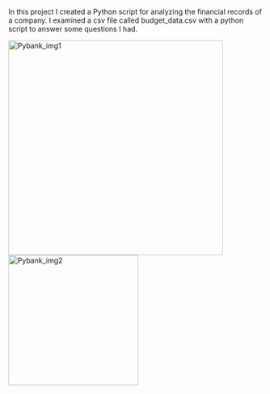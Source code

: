 

 In this project I created a Python script for analyzing the financial records of a company. I examined a csv file called budget_data.csv with a python script to answer some questions I had.  

<img width="424" alt="Pybank_img1" src="https://user-images.githubusercontent.com/46588030/137403613-cfdf0cb8-f7aa-44ca-a45b-b012c00346e4.png">


<img width="257" alt="Pybank_img2" src="https://user-images.githubusercontent.com/46588030/137403657-767c42cf-dbed-45fe-8e9f-608fb14a1631.png">
